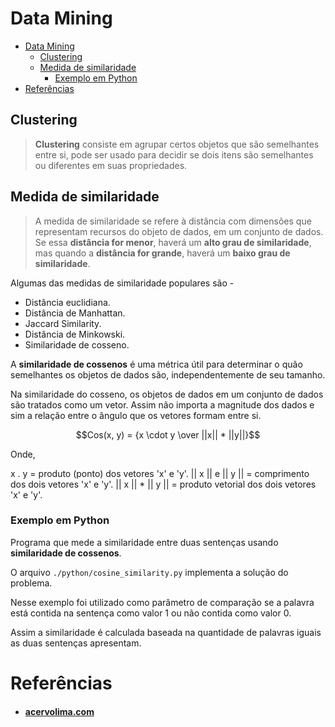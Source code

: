 # Data Mining

- [Data Mining](#data-mining)
  - [Clustering](#clustering)
  - [Medida de similaridade](#medida-de-similaridade)
    - [Exemplo em Python](#exemplo-em-python)
- [Referências](#referências)
  
## Clustering

> **Clustering** consiste em agrupar certos objetos que são semelhantes entre si, pode ser usado para decidir se dois itens são semelhantes ou diferentes em suas propriedades.

## Medida de similaridade

> A medida de similaridade se refere à distância com dimensões que representam recursos do objeto de dados, em um conjunto de dados. 
> Se essa **distância for menor**, haverá um **alto grau de similaridade**, mas quando a **distância for grande**, haverá um **baixo grau de similaridade**.

Algumas das medidas de similaridade populares são -

- Distância euclidiana.
- Distância de Manhattan.
- Jaccard Similarity.
- Distância de Minkowski.
- Similaridade de cosseno.

A **similaridade de cossenos** é uma métrica útil para determinar o quão semelhantes os objetos de dados são, independentemente de seu tamanho. 

Na similaridade do cosseno, os objetos de dados em um conjunto de dados são tratados como um vetor. Assim não importa a magnitude dos dados e sim a relação entre o ângulo que os vetores formam entre si.

```math
Cos(x, y) = {x \cdot y \over ||x|| * ||y||}
```

Onde,

x . y = produto (ponto) dos vetores 'x' e 'y'.
|| x || e || y || = comprimento dos dois vetores 'x' e 'y'.
|| x || * || y || = produto vetorial dos dois vetores 'x' e 'y'.

### Exemplo em Python

Programa que mede a similaridade entre duas sentenças usando **similaridade de cossenos**.

O arquivo `./python/cosine_similarity.py` implementa a solução do problema.

Nesse exemplo foi utilizado como parâmetro de comparação se a palavra está contida na sentença como valor 1 ou não contida como valor 0.

Assim a similaridade é calculada baseada na quantidade de palavras iguais as duas sentenças apresentam.

# Referências

- #### [acervolima.com](https://acervolima.com/semelhanca-de-cosseno/)